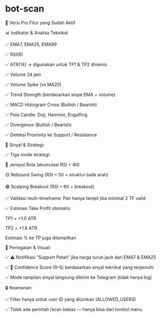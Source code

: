 # bot-scan

🧠 Versi Pro Fitur yang Sudah Aktif

📊 Indikator & Analisa Teknikal: 

✅ EMA7, EMA25, EMA99

✅ RSI(6)

✅ ATR(14) → digunakan untuk TP1 & TP2 dinamis

✅ Volume 24 jam

✅ Volume Spike (vs MA20)

✅ Trend Strength (berdasarkan slope EMA + volume)

✅ MACD Histogram Cross (Bullish / Bearish)

✅ Pola Candle: Doji, Hammer, Engulfing

✅ Divergence (Bullish / Bearish)

✅ Deteksi Proximity ke Support / Resistance

🎯 Sinyal & Strategi:

✅ Tiga mode strategi:

🔴 Jemput Bola (akumulasi RSI < 40)

🟡 Rebound Swing (RSI < 50 + struktur balik arah)

🟢 Scalping Breakout (RSI > 60 + breakout)

✅ Validasi multi-timeframe: Pair hanya tampil jika minimal 2 TF valid

✅ Estimasi Take Profit otomatis:

TP1 = +1.0 ATR

TP2 = +1.8 ATR

Estimasi % ke TP juga ditampilkan

🔔 Peringatan & Visual:

✅ ⚠️ Notifikasi “Support Patah” jika harga turun jauh dari EMA7 & EMA25

✅ 🎯 Confidence Score (0–5) berdasarkan sinyal teknikal yang terpenuhi

✅ Mode tampilan sinyal langsung dikirim ke Telegram (tidak hanya log)

🔒 Keamanan:

✅ Filter hanya untuk user ID yang diizinkan (ALLOWED_USERS)

✅ Tidak ada perintah /scan bebas — hanya bisa dari tombol menu
